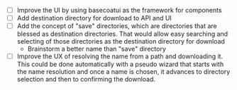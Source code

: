 - [ ] Improve the UI by using basecoatui as the framework for components
- [ ] Add destination directory for download to API and UI
- [ ] Add the concept of "save" directories, which are directories that are blessed as destination directories. That would allow easy searching and selecting of those directories as the destination directory for download
    - Brainstorm a better name than "save" directory
- [ ] Improve the UX of resolving the name from a path and downloading it. This could be done automatically with a pseudo wizard that starts with the name resolution and once a name is chosen, it advances to directory selection and then to confirming the download.
